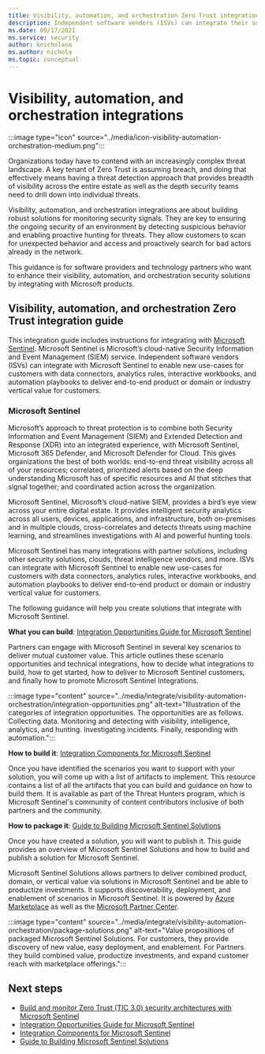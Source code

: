 ```yaml
---
title: Visibility, automation, and orchestration Zero Trust integration overview
description: Independent software vendors (ISVs) can integrate their solutions with Microsoft Sentinel to help customers adopt a Zero Trust model and keep their organizations secure.
ms.date: 09/17/2021
ms.service: security
author: knicholasa
ms.author: nichola
ms.topic: conceptual
---
```


# Visibility, automation, and orchestration integrations

:::image type="icon" source="../media/icon-visibility-automation-orchestration-medium.png":::

Organizations today have to contend with an increasingly complex threat landscape. A key tenant of Zero Trust is assuming breach, and doing that effectively means having a threat detection approach that provides breadth of visibility across the entire estate as well as the depth security teams need to drill down into individual threats.

Visibility, automation, and orchestration integrations are about building robust solutions for monitoring security signals. They are key to ensuring the ongoing security of an environment by detecting suspicious behavior and enabling proactive hunting for threats. They allow customers to scan for unexpected behavior and access and proactively search for bad actors already in the network.

This guidance is for software providers and technology partners who want to enhance their visibility, automation, and orchestration security solutions by integrating with Microsoft products.

## Visibility, automation, and orchestration Zero Trust integration guide

This integration guide includes instructions for integrating with [Microsoft Sentinel](/azure/sentinel). Microsoft Sentinel is Microsoft’s cloud-native Security Information and Event Management (SIEM) service. Independent software vendors (ISVs) can integrate with Microsoft Sentinel to enable new use-cases for customers with data connectors, analytics rules, interactive workbooks, and automation playbooks to deliver end-to-end product or domain or industry vertical value for customers.

### Microsoft Sentinel

Microsoft’s approach to threat protection is to combine both Security Information and Event Management (SIEM) and Extended Detection and Response (XDR) into an integrated experience, with Microsoft Sentinel, Microsoft 365 Defender, and Microsoft Defender for Cloud. This gives organizations the best of both worlds: end-to-end threat visibility across all of your resources; correlated, prioritized alerts based on the deep understanding Microsoft has of specific resources and AI that stitches that signal together; and coordinated action across the organization.

Microsoft Sentinel, Microsoft’s cloud-native SIEM, provides a bird’s eye view across your entire digital estate. It provides intelligent security analytics across all users, devices, applications, and infrastructure, both on-premises and in multiple clouds, cross-correlates and detects threats using machine learning, and streamlines investigations with AI and powerful hunting tools.

Microsoft Sentinel has many integrations with partner solutions, including other security solutions, clouds, threat intelligence vendors, and more. ISVs can integrate with Microsoft Sentinel to enable new use-cases for customers with data connectors, analytics rules, interactive workbooks, and automation playbooks to deliver end-to-end product or domain or industry vertical value for customers.

The following guidance will help you create solutions that integrate with Microsoft Sentinel.

**What you can build**: [Integration Opportunities Guide for Microsoft Sentinel](https://azure.microsoft.com/resources/integration-opportunities-with-microsoft-sentinel-december-2021/)

Partners can engage with Microsoft Sentinel in several key scenarios to deliver mutual customer value. This article outlines these scenario opportunities and technical integrations, how to decide what integrations to build, how to get started, how to deliver to Microsoft Sentinel customers, and finally how to promote Microsoft Sentinel Integrations.

:::image type="content" source="../media/integrate/visibility-automation-orchestration/integration-opportunities.png" alt-text="Illustration of the categories of integration opportunities. The opportunities are as follows. Collecting data. Monitoring and detecting with visibility, intelligence, analytics, and hunting. Investigating incidents. Finally, responding with automation.":::

**How to build it**: [Integration Components for Microsoft Sentinel](https://github.com/Azure/Azure-Sentinel/wiki#get-started)

Once you have identified the scenarios you want to support with your solution, you will come up with a list of artifacts to implement. This resource contains a list of all the artifacts that you can build and guidance on how to build them. It is available as part of the Threat Hunters program, which is Microsoft Sentinel's community of content contributors inclusive of both partners and the community.

**How to package it**: [Guide to Building Microsoft Sentinel Solutions](https://github.com/Azure/Azure-Sentinel/tree/master/Solutions#readme)

Once you have created a solution, you will want to publish it. This guide provides an overview of Microsoft Sentinel Solutions and how to build and publish a solution for Microsoft Sentinel.

Microsoft Sentinel Solutions allows partners to deliver combined product, domain, or vertical value via solutions in Microsoft Sentinel and be able to productize investments. It supports discoverability, deployment, and enablement of scenarios in Microsoft Sentinel. It is powered by [Azure Marketplace](https://azuremarketplace.microsoft.com/marketplace/) as well as the [Microsoft Partner Center](/partner-center/overview).

:::image type="content" source="../media/integrate/visibility-automation-orchestration/package-solutions.png" alt-text="Value propositions of packaged Microsoft Sentinel Solutions. For customers, they provide discovery of new value, easy deployment, and enablement. For Partners they build combined value, productize investments, and expand customer reach with marketplace offerings.":::

## Next steps

- [Build and monitor Zero Trust (TIC 3.0) security architectures with Microsoft Sentinel](sentinel-solution.md)
- [Integration Opportunities Guide for Microsoft Sentinel](https://azure.microsoft.com/resources/integration-opportunities-with-azure-sentinel-september-2021/)
- [Integration Components for Microsoft Sentinel](https://github.com/Azure/Azure-Sentinel/wiki#get-started)
- [Guide to Building Microsoft Sentinel Solutions](https://github.com/Azure/Azure-Sentinel/tree/master/Solutions#readme)
